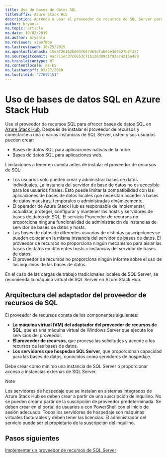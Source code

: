 ```yaml
---
title: Uso de bases de datos SQL
titleSuffix: Azure Stack Hub
description: Aprenda a usar el proveedor de recursos de SQL Server para ofrecer bases de datos SQL como servicio en Azure Stack Hub.
author: bryanla
ms.topic: article
ms.date: 10/02/2019
ms.author: bryanla
ms.reviewer: xiaofmao
ms.lastreviewed: 10/25/2019
ms.openlocfilehash: 15eaf26162b0d3f647d65dfab66e3d9327b2f357
ms.sourcegitcommit: 4ac711ec37c6653c71b126d09c1f93ec4215a489
ms.translationtype: HT
ms.contentlocale: es-ES
ms.lasthandoff: 02/27/2020
ms.locfileid: "77697151"
---
```

# <a name="use-sql-databases-on-azure-stack-hub"></a>Uso de bases de datos SQL en Azure Stack Hub

Use el proveedor de recursos SQL para ofrecer bases de datos SQL en [Azure Stack Hub](azure-stack-overview.md). Después de instalar el proveedor de recursos y conectarse a una o varias instancias de SQL Server, usted y sus usuarios pueden crear:

- Bases de datos SQL para aplicaciones nativas de la nube.
- Bases de datos SQL para aplicaciones web.

Limitaciones a tener en cuenta antes de instalar el proveedor de recursos de SQL:

- Los usuarios solo pueden crear y administrar bases de datos individuales. La instancia del servidor de base de datos no es accesible para los usuarios finales. Esto puede limitar la compatibilidad con las aplicaciones de bases de datos locales que necesitan acceder a bases de datos maestras, temporales o administradas dinámicamente.
- El operador de Azure Stack Hub es responsable de implementar, actualizar, proteger, configurar y mantener los hosts y servidores de bases de datos de SQL. El servicio Proveedor de recursos no proporciona ninguna funcionalidad de administración de instancias de servidor de bases de datos y hosts.
- Las bases de datos de diferentes usuarios de distintas suscripciones se pueden colocar en la misma instancia del servidor de bases de datos. El proveedor de recursos no proporciona ningún mecanismo para aislar las bases de datos en diferentes hosts o instancias del servidor de bases de datos.
- El proveedor de recursos no proporciona ningún informe sobre el uso de los inquilinos de las bases de datos.

En el caso de las cargas de trabajo tradicionales locales de SQL Server, se recomienda la máquina virtual de SQL Server en Azure Stack Hub.

## <a name="sql-resource-provider-adapter-architecture"></a>Arquitectura del adaptador del proveedor de recursos de SQL

El proveedor de recursos consta de los componentes siguientes:

- **La máquina virtual (VM) del adaptador del proveedor de recursos de SQL**, que es una máquina virtual de Windows Server que ejecuta los servicios del proveedor.
- **El proveedor de recursos**, que procesa las solicitudes y accede a los recursos de las bases de datos.
- **Los servidores que hospedan SQL Server**, que proporcionan capacidad para las bases de datos, conocidos como servidores de hospedaje.

Debe crear como mínimo una instancia de SQL Server o proporcionar acceso a instancias externas de SQL Server.

> [!NOTE]
> Los servidores de hospedaje que se instalan en sistemas integrados de Azure Stack Hub se deben crear a partir de una suscripción de inquilino. No se pueden crear a partir de la suscripción de proveedor predeterminada. Se deben crear en el portal de usuarios o con PowerShell con el inicio de sesión adecuado. Todos los servidores de hospedaje son máquinas virtuales facturables y deben tener las licencias. El administrador del servicio puede ser el propietario de la suscripción del inquilino.

## <a name="next-steps"></a>Pasos siguientes

[Implementar un proveedor de recursos de SQL Server](azure-stack-sql-resource-provider-deploy.md)
